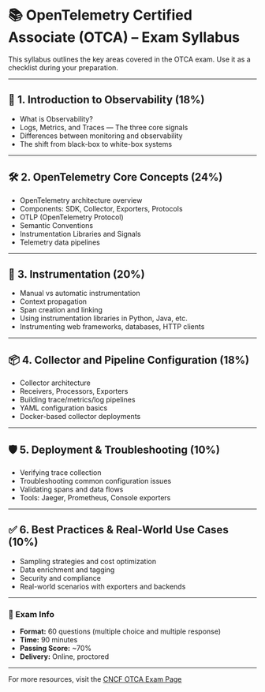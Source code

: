 # 📚 OpenTelemetry Certified Associate (OTCA) – Exam Syllabus

This syllabus outlines the key areas covered in the OTCA exam. Use it as a checklist during your preparation.

---

## 🧭 1. Introduction to Observability (18%)
- What is Observability?
- Logs, Metrics, and Traces — The three core signals
- Differences between monitoring and observability
- The shift from black-box to white-box systems

---

## 🛠️ 2. OpenTelemetry Core Concepts (24%)
- OpenTelemetry architecture overview
- Components: SDK, Collector, Exporters, Protocols
- OTLP (OpenTelemetry Protocol)
- Semantic Conventions
- Instrumentation Libraries and Signals
- Telemetry data pipelines

---

## 🧪 3. Instrumentation (20%)
- Manual vs automatic instrumentation
- Context propagation
- Span creation and linking
- Using instrumentation libraries in Python, Java, etc.
- Instrumenting web frameworks, databases, HTTP clients

---

## 📦 4. Collector and Pipeline Configuration (18%)
- Collector architecture
- Receivers, Processors, Exporters
- Building trace/metrics/log pipelines
- YAML configuration basics
- Docker-based collector deployments

---

## 🛡️ 5. Deployment & Troubleshooting (10%)
- Verifying trace collection
- Troubleshooting common configuration issues
- Validating spans and data flows
- Tools: Jaeger, Prometheus, Console exporters

---

## ✅ 6. Best Practices & Real-World Use Cases (10%)
- Sampling strategies and cost optimization
- Data enrichment and tagging
- Security and compliance
- Real-world scenarios with exporters and backends

---

### 📝 Exam Info
- **Format:** 60 questions (multiple choice and multiple response)
- **Time:** 90 minutes
- **Passing Score:** ~70%
- **Delivery:** Online, proctored

---

For more resources, visit the [CNCF OTCA Exam Page](https://www.cncf.io/certification/otca/)
